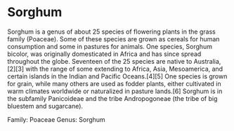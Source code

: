 # Sorghum
Sorghum is a genus of about 25 species of flowering plants in the grass family (Poaceae). Some of these species are grown as cereals for human consumption and some in pastures for animals. One species, Sorghum bicolor, was originally domesticated in Africa and has since spread throughout the globe. Seventeen of the 25 species are native to Australia,[2][3] with the range of some extending to Africa, Asia, Mesoamerica, and certain islands in the Indian and Pacific Oceans.[4][5] One species is grown for grain, while many others are used as fodder plants, either cultivated in warm climates worldwide or naturalized in pasture lands.[6] Sorghum is in the subfamily Panicoideae and the tribe Andropogoneae (the tribe of big bluestem and sugarcane).

Family:	Poaceae
Genus:	Sorghum
